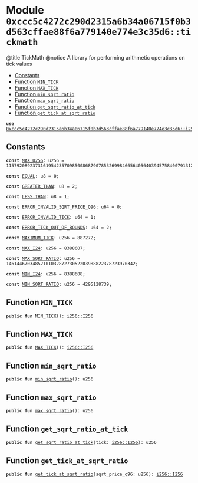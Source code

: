 
<a id="0xccc5c4272c290d2315a6b34a06715f0b3d563cffae88f6a779140e774e3c35d6_tickmath"></a>

# Module `0xccc5c4272c290d2315a6b34a06715f0b3d563cffae88f6a779140e774e3c35d6::tickmath`

@title TickMath
@notice A library for performing arithmetic operations on tick values


-  [Constants](#@Constants_0)
-  [Function `MIN_TICK`](#0xccc5c4272c290d2315a6b34a06715f0b3d563cffae88f6a779140e774e3c35d6_tickmath_MIN_TICK)
-  [Function `MAX_TICK`](#0xccc5c4272c290d2315a6b34a06715f0b3d563cffae88f6a779140e774e3c35d6_tickmath_MAX_TICK)
-  [Function `min_sqrt_ratio`](#0xccc5c4272c290d2315a6b34a06715f0b3d563cffae88f6a779140e774e3c35d6_tickmath_min_sqrt_ratio)
-  [Function `max_sqrt_ratio`](#0xccc5c4272c290d2315a6b34a06715f0b3d563cffae88f6a779140e774e3c35d6_tickmath_max_sqrt_ratio)
-  [Function `get_sqrt_ratio_at_tick`](#0xccc5c4272c290d2315a6b34a06715f0b3d563cffae88f6a779140e774e3c35d6_tickmath_get_sqrt_ratio_at_tick)
-  [Function `get_tick_at_sqrt_ratio`](#0xccc5c4272c290d2315a6b34a06715f0b3d563cffae88f6a779140e774e3c35d6_tickmath_get_tick_at_sqrt_ratio)


<pre><code><b>use</b> <a href="i256.md#0xccc5c4272c290d2315a6b34a06715f0b3d563cffae88f6a779140e774e3c35d6_i256">0xccc5c4272c290d2315a6b34a06715f0b3d563cffae88f6a779140e774e3c35d6::i256</a>;
</code></pre>



<a id="@Constants_0"></a>

## Constants


<a id="0xccc5c4272c290d2315a6b34a06715f0b3d563cffae88f6a779140e774e3c35d6_tickmath_MAX_U256"></a>



<pre><code><b>const</b> <a href="tickmath.md#0xccc5c4272c290d2315a6b34a06715f0b3d563cffae88f6a779140e774e3c35d6_tickmath_MAX_U256">MAX_U256</a>: u256 = 115792089237316195423570985008687907853269984665640564039457584007913129639935;
</code></pre>



<a id="0xccc5c4272c290d2315a6b34a06715f0b3d563cffae88f6a779140e774e3c35d6_tickmath_EQUAL"></a>



<pre><code><b>const</b> <a href="tickmath.md#0xccc5c4272c290d2315a6b34a06715f0b3d563cffae88f6a779140e774e3c35d6_tickmath_EQUAL">EQUAL</a>: u8 = 0;
</code></pre>



<a id="0xccc5c4272c290d2315a6b34a06715f0b3d563cffae88f6a779140e774e3c35d6_tickmath_GREATER_THAN"></a>



<pre><code><b>const</b> <a href="tickmath.md#0xccc5c4272c290d2315a6b34a06715f0b3d563cffae88f6a779140e774e3c35d6_tickmath_GREATER_THAN">GREATER_THAN</a>: u8 = 2;
</code></pre>



<a id="0xccc5c4272c290d2315a6b34a06715f0b3d563cffae88f6a779140e774e3c35d6_tickmath_LESS_THAN"></a>



<pre><code><b>const</b> <a href="tickmath.md#0xccc5c4272c290d2315a6b34a06715f0b3d563cffae88f6a779140e774e3c35d6_tickmath_LESS_THAN">LESS_THAN</a>: u8 = 1;
</code></pre>



<a id="0xccc5c4272c290d2315a6b34a06715f0b3d563cffae88f6a779140e774e3c35d6_tickmath_ERROR_INVALID_SQRT_PRICE_Q96"></a>



<pre><code><b>const</b> <a href="tickmath.md#0xccc5c4272c290d2315a6b34a06715f0b3d563cffae88f6a779140e774e3c35d6_tickmath_ERROR_INVALID_SQRT_PRICE_Q96">ERROR_INVALID_SQRT_PRICE_Q96</a>: u64 = 0;
</code></pre>



<a id="0xccc5c4272c290d2315a6b34a06715f0b3d563cffae88f6a779140e774e3c35d6_tickmath_ERROR_INVALID_TICK"></a>



<pre><code><b>const</b> <a href="tickmath.md#0xccc5c4272c290d2315a6b34a06715f0b3d563cffae88f6a779140e774e3c35d6_tickmath_ERROR_INVALID_TICK">ERROR_INVALID_TICK</a>: u64 = 1;
</code></pre>



<a id="0xccc5c4272c290d2315a6b34a06715f0b3d563cffae88f6a779140e774e3c35d6_tickmath_ERROR_TICK_OUT_OF_BOUNDS"></a>



<pre><code><b>const</b> <a href="tickmath.md#0xccc5c4272c290d2315a6b34a06715f0b3d563cffae88f6a779140e774e3c35d6_tickmath_ERROR_TICK_OUT_OF_BOUNDS">ERROR_TICK_OUT_OF_BOUNDS</a>: u64 = 2;
</code></pre>



<a id="0xccc5c4272c290d2315a6b34a06715f0b3d563cffae88f6a779140e774e3c35d6_tickmath_MAXIMUM_TICK"></a>



<pre><code><b>const</b> <a href="tickmath.md#0xccc5c4272c290d2315a6b34a06715f0b3d563cffae88f6a779140e774e3c35d6_tickmath_MAXIMUM_TICK">MAXIMUM_TICK</a>: u256 = 887272;
</code></pre>



<a id="0xccc5c4272c290d2315a6b34a06715f0b3d563cffae88f6a779140e774e3c35d6_tickmath_MAX_I24"></a>



<pre><code><b>const</b> <a href="tickmath.md#0xccc5c4272c290d2315a6b34a06715f0b3d563cffae88f6a779140e774e3c35d6_tickmath_MAX_I24">MAX_I24</a>: u256 = 8388607;
</code></pre>



<a id="0xccc5c4272c290d2315a6b34a06715f0b3d563cffae88f6a779140e774e3c35d6_tickmath_MAX_SQRT_RATIO"></a>



<pre><code><b>const</b> <a href="tickmath.md#0xccc5c4272c290d2315a6b34a06715f0b3d563cffae88f6a779140e774e3c35d6_tickmath_MAX_SQRT_RATIO">MAX_SQRT_RATIO</a>: u256 = 1461446703485210103287273052203988822378723970342;
</code></pre>



<a id="0xccc5c4272c290d2315a6b34a06715f0b3d563cffae88f6a779140e774e3c35d6_tickmath_MIN_I24"></a>



<pre><code><b>const</b> <a href="tickmath.md#0xccc5c4272c290d2315a6b34a06715f0b3d563cffae88f6a779140e774e3c35d6_tickmath_MIN_I24">MIN_I24</a>: u256 = 8388608;
</code></pre>



<a id="0xccc5c4272c290d2315a6b34a06715f0b3d563cffae88f6a779140e774e3c35d6_tickmath_MIN_SQRT_RATIO"></a>



<pre><code><b>const</b> <a href="tickmath.md#0xccc5c4272c290d2315a6b34a06715f0b3d563cffae88f6a779140e774e3c35d6_tickmath_MIN_SQRT_RATIO">MIN_SQRT_RATIO</a>: u256 = 4295128739;
</code></pre>



<a id="0xccc5c4272c290d2315a6b34a06715f0b3d563cffae88f6a779140e774e3c35d6_tickmath_MIN_TICK"></a>

## Function `MIN_TICK`



<pre><code><b>public</b> <b>fun</b> <a href="tickmath.md#0xccc5c4272c290d2315a6b34a06715f0b3d563cffae88f6a779140e774e3c35d6_tickmath_MIN_TICK">MIN_TICK</a>(): <a href="i256.md#0xccc5c4272c290d2315a6b34a06715f0b3d563cffae88f6a779140e774e3c35d6_i256_I256">i256::I256</a>
</code></pre>



<a id="0xccc5c4272c290d2315a6b34a06715f0b3d563cffae88f6a779140e774e3c35d6_tickmath_MAX_TICK"></a>

## Function `MAX_TICK`



<pre><code><b>public</b> <b>fun</b> <a href="tickmath.md#0xccc5c4272c290d2315a6b34a06715f0b3d563cffae88f6a779140e774e3c35d6_tickmath_MAX_TICK">MAX_TICK</a>(): <a href="i256.md#0xccc5c4272c290d2315a6b34a06715f0b3d563cffae88f6a779140e774e3c35d6_i256_I256">i256::I256</a>
</code></pre>



<a id="0xccc5c4272c290d2315a6b34a06715f0b3d563cffae88f6a779140e774e3c35d6_tickmath_min_sqrt_ratio"></a>

## Function `min_sqrt_ratio`



<pre><code><b>public</b> <b>fun</b> <a href="tickmath.md#0xccc5c4272c290d2315a6b34a06715f0b3d563cffae88f6a779140e774e3c35d6_tickmath_min_sqrt_ratio">min_sqrt_ratio</a>(): u256
</code></pre>



<a id="0xccc5c4272c290d2315a6b34a06715f0b3d563cffae88f6a779140e774e3c35d6_tickmath_max_sqrt_ratio"></a>

## Function `max_sqrt_ratio`



<pre><code><b>public</b> <b>fun</b> <a href="tickmath.md#0xccc5c4272c290d2315a6b34a06715f0b3d563cffae88f6a779140e774e3c35d6_tickmath_max_sqrt_ratio">max_sqrt_ratio</a>(): u256
</code></pre>



<a id="0xccc5c4272c290d2315a6b34a06715f0b3d563cffae88f6a779140e774e3c35d6_tickmath_get_sqrt_ratio_at_tick"></a>

## Function `get_sqrt_ratio_at_tick`



<pre><code><b>public</b> <b>fun</b> <a href="tickmath.md#0xccc5c4272c290d2315a6b34a06715f0b3d563cffae88f6a779140e774e3c35d6_tickmath_get_sqrt_ratio_at_tick">get_sqrt_ratio_at_tick</a>(tick: <a href="i256.md#0xccc5c4272c290d2315a6b34a06715f0b3d563cffae88f6a779140e774e3c35d6_i256_I256">i256::I256</a>): u256
</code></pre>



<a id="0xccc5c4272c290d2315a6b34a06715f0b3d563cffae88f6a779140e774e3c35d6_tickmath_get_tick_at_sqrt_ratio"></a>

## Function `get_tick_at_sqrt_ratio`



<pre><code><b>public</b> <b>fun</b> <a href="tickmath.md#0xccc5c4272c290d2315a6b34a06715f0b3d563cffae88f6a779140e774e3c35d6_tickmath_get_tick_at_sqrt_ratio">get_tick_at_sqrt_ratio</a>(sqrt_price_q96: u256): <a href="i256.md#0xccc5c4272c290d2315a6b34a06715f0b3d563cffae88f6a779140e774e3c35d6_i256_I256">i256::I256</a>
</code></pre>
